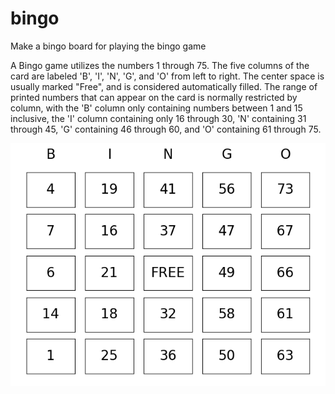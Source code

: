 # bingo
Make a bingo board for playing the bingo game

A Bingo game utilizes the numbers 1 through 75. 
The five columns of the card are labeled 'B', 'I', 'N', 'G', and 'O' from left to right. 
The center space is usually marked "Free", and is considered automatically filled. 
The range of printed numbers that can appear on the card is normally restricted by column, 
with the 'B' column only containing numbers between 1 and 15 inclusive,
the 'I' column containing only 16 through 30, 'N' containing 31 through 45,
'G' containing 46 through 60, and 'O' containing 61 through 75.

![Bingo](default.png "Bingo")
